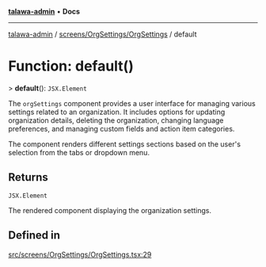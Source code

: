 [**talawa-admin**](../../../../README.md) • **Docs**

***

[talawa-admin](../../../../modules.md) / [screens/OrgSettings/OrgSettings](../README.md) / default

# Function: default()

\> **default**(): `JSX.Element`

The `orgSettings` component provides a user interface for managing various settings related to an organization.
It includes options for updating organization details, deleting the organization, changing language preferences,
and managing custom fields and action item categories.

The component renders different settings sections based on the user's selection from the tabs or dropdown menu.

## Returns

`JSX.Element`

The rendered component displaying the organization settings.

## Defined in

[src/screens/OrgSettings/OrgSettings.tsx:29](https://github.com/PalisadoesFoundation/talawa-admin/blob/ec91a82db6f7a7a061fbb4ea9639f2bff335faa5/src/screens/OrgSettings/OrgSettings.tsx#L29)
